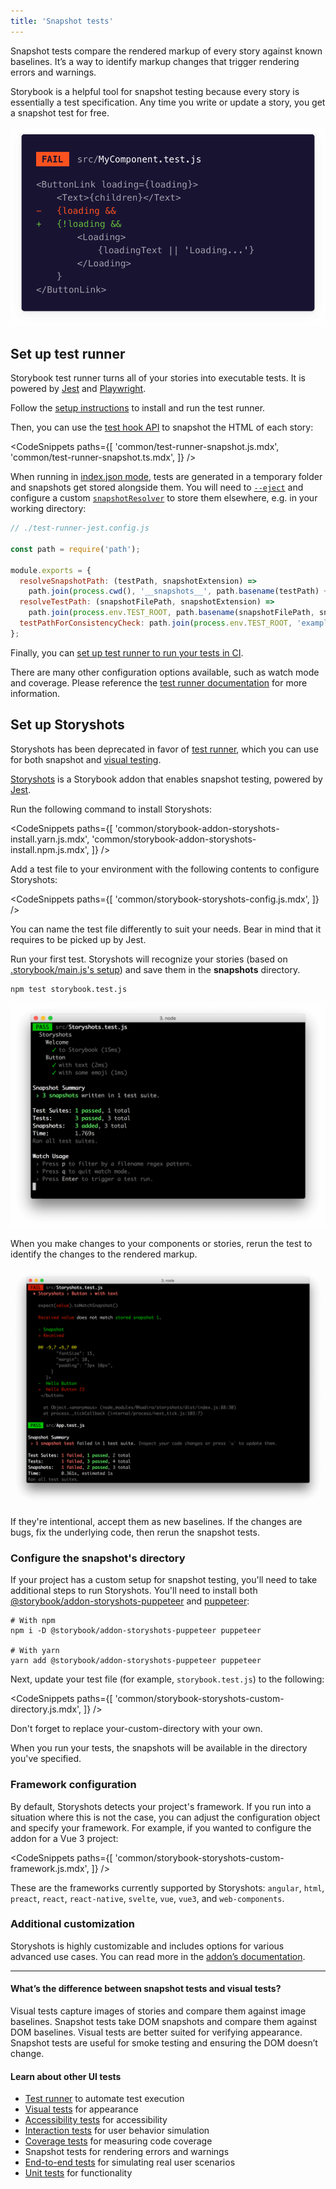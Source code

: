 ```yaml
---
title: 'Snapshot tests'
---
```


Snapshot tests compare the rendered markup of every story against known baselines. It’s a way to identify markup changes that trigger rendering errors and warnings.

Storybook is a helpful tool for snapshot testing because every story is essentially a test specification. Any time you write or update a story, you get a snapshot test for free.

![Example Snapshot test](./snapshot-test.png)

## Set up test runner

Storybook test runner turns all of your stories into executable tests. It is powered by [Jest](https://jestjs.io/) and [Playwright](https://playwright.dev/).

Follow the [setup instructions](./test-runner#setup) to install and run the test runner.

Then, you can use the [test hook API](./test-runner#test-hook-api-experimental) to snapshot the HTML of each story:

<!-- prettier-ignore-start -->

<CodeSnippets
  paths={[
    'common/test-runner-snapshot.js.mdx',
    'common/test-runner-snapshot.ts.mdx',
  ]}
/>

<!-- prettier-ignore-end -->

When running in [index.json mode](./test-runner#indexjson-mode), tests are generated in a temporary folder and snapshots get stored alongside them. You will need to [`--eject`](./test-runner#configure) and configure a custom [`snapshotResolver`](https://jestjs.io/docs/configuration#snapshotresolver-string) to store them elsewhere, e.g. in your working directory:

```js
// ./test-runner-jest.config.js

const path = require('path');

module.exports = {
  resolveSnapshotPath: (testPath, snapshotExtension) =>
    path.join(process.cwd(), '__snapshots__', path.basename(testPath) + snapshotExtension),
  resolveTestPath: (snapshotFilePath, snapshotExtension) =>
    path.join(process.env.TEST_ROOT, path.basename(snapshotFilePath, snapshotExtension)),
  testPathForConsistencyCheck: path.join(process.env.TEST_ROOT, 'example.test.js'),
};
```

Finally, you can [set up test runner to run your tests in CI](./test-runner.md#set-up-ci-to-run-tests).

There are many other configuration options available, such as watch mode and coverage. Please reference the [test runner documentation](./test-runner) for more information.

## Set up Storyshots

<Callout variant="warning">

Storyshots has been deprecated in favor of [test runner](./test-runner.md), which you can use for both snapshot and [visual testing](./visual-testing.md).

</Callout>

[Storyshots](https://storybook.js.org/addons/@storybook/addon-storyshots/) is a Storybook addon that enables snapshot testing, powered by [Jest](https://jestjs.io/docs/getting-started).

Run the following command to install Storyshots:

<!-- prettier-ignore-start -->

<CodeSnippets
  paths={[
    'common/storybook-addon-storyshots-install.yarn.js.mdx',
    'common/storybook-addon-storyshots-install.npm.js.mdx',
  ]}
/>

<!-- prettier-ignore-end -->

Add a test file to your environment with the following contents to configure Storyshots:

<!-- prettier-ignore-start -->

<CodeSnippets
  paths={[
    'common/storybook-storyshots-config.js.mdx',
  ]}
/>

<!-- prettier-ignore-end -->

<Callout variant="info" icon="💡">

You can name the test file differently to suit your needs. Bear in mind that it requires to be picked up by Jest.

</Callout>

Run your first test. Storyshots will recognize your stories (based on [.storybook/main.js's setup](https://storybook.js.org/docs/configure/story-rendering)) and save them in the **snapshots** directory.

```shell
npm test storybook.test.js
```

![Successful snapshot tests](./storyshots-pass.png)

When you make changes to your components or stories, rerun the test to identify the changes to the rendered markup.

![Failing snapshots](./storyshots-fail.png)

If they're intentional, accept them as new baselines. If the changes are bugs, fix the underlying code, then rerun the snapshot tests.

### Configure the snapshot's directory

If your project has a custom setup for snapshot testing, you'll need to take additional steps to run Storyshots. You'll need to install both [@storybook/addon-storyshots-puppeteer](https://storybook.js.org/addons/@storybook/addon-storyshots-puppeteer) and [puppeteer](https://github.com/puppeteer/puppeteer):

```shell
# With npm
npm i -D @storybook/addon-storyshots-puppeteer puppeteer

# With yarn
yarn add @storybook/addon-storyshots-puppeteer puppeteer
```

Next, update your test file (for example, `storybook.test.js`) to the following:

<!-- prettier-ignore-start -->

<CodeSnippets
  paths={[
    'common/storybook-storyshots-custom-directory.js.mdx',
  ]}
/>

<!-- prettier-ignore-end -->

<Callout variant="info" icon="💡">

Don't forget to replace your-custom-directory with your own.

</Callout>

When you run your tests, the snapshots will be available in the directory you've specified.

### Framework configuration

By default, Storyshots detects your project's framework. If you run into a situation where this is not the case, you can adjust the configuration object and specify your framework. For example, if you wanted to configure the addon for a Vue 3 project:

<!-- prettier-ignore-start -->

<CodeSnippets
  paths={[
    'common/storybook-storyshots-custom-framework.js.mdx',
  ]}
/>

<!-- prettier-ignore-end -->

These are the frameworks currently supported by Storyshots: `angular`, `html`, `preact`, `react`, `react-native`, `svelte`, `vue`, `vue3`, and `web-components`.

### Additional customization

Storyshots is highly customizable and includes options for various advanced use cases. You can read more in the [addon’s documentation](https://github.com/storybookjs/storybook/tree/master/addons/storyshots/storyshots-core#options).

---

#### What’s the difference between snapshot tests and visual tests?

Visual tests capture images of stories and compare them against image baselines. Snapshot tests take DOM snapshots and compare them against DOM baselines. Visual tests are better suited for verifying appearance. Snapshot tests are useful for smoke testing and ensuring the DOM doesn’t change.

#### Learn about other UI tests

- [Test runner](./test-runner.md) to automate test execution
- [Visual tests](./visual-testing.md) for appearance
- [Accessibility tests](./accessibility-testing.md) for accessibility
- [Interaction tests](./interaction-testing.md) for user behavior simulation
- [Coverage tests](./test-coverage.md) for measuring code coverage
- Snapshot tests for rendering errors and warnings
- [End-to-end tests](./stories-in-end-to-end-tests.md) for simulating real user scenarios
- [Unit tests](./stories-in-unit-tests.md) for functionality
